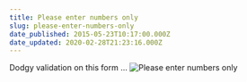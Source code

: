 ```yaml
---
title: Please enter numbers only
slug: please-enter-numbers-only
date_published: 2015-05-23T10:17:00.000Z
date_updated: 2020-02-28T21:23:16.000Z
---
```


Dodgy validation on this form ...
![Please enter numbers only](https://frny.uk/6a087)
